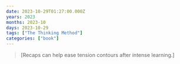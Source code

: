 ```yaml
---
date: 2023-10-29T01:27:00.000Z
years: 2023
months: 2023-10
days: 2023-10-29
tags: ["The Thinking Method"]
categories: ["book"]
---
```

> [Recaps can help ease tension contours after intense learning.]
